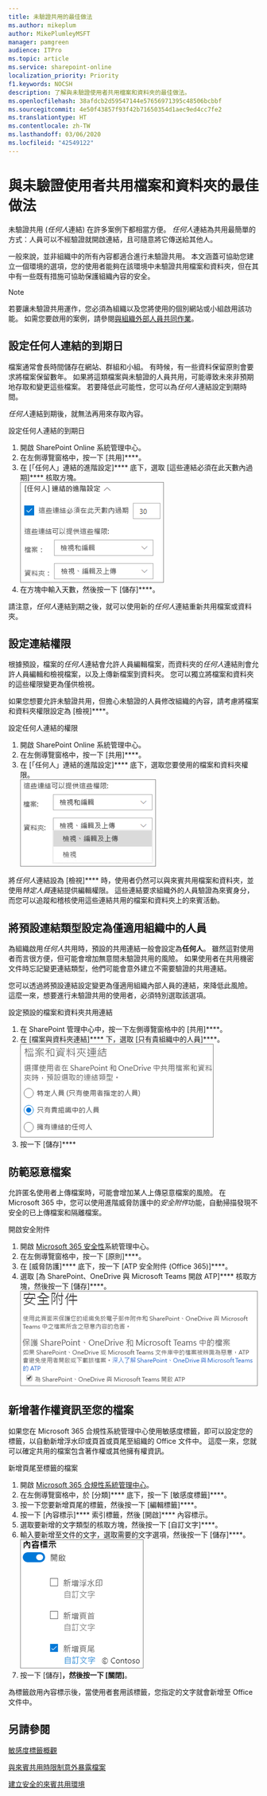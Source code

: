 ```yaml
---
title: 未驗證共用的最佳做法
ms.author: mikeplum
author: MikePlumleyMSFT
manager: pamgreen
audience: ITPro
ms.topic: article
ms.service: sharepoint-online
localization_priority: Priority
f1.keywords: NOCSH
description: 了解與未驗證使用者共用檔案和資料夾的最佳做法。
ms.openlocfilehash: 38afdcb2d59547144e57656971395c48506bcbbf
ms.sourcegitcommit: 4e50f43857f93f42b71650354d1aec9ed4cc7fe2
ms.translationtype: HT
ms.contentlocale: zh-TW
ms.lasthandoff: 03/06/2020
ms.locfileid: "42549122"
---
```

# <a name="best-practices-for-sharing-files-and-folders-with-unauthenticated-users"></a>與未驗證使用者共用檔案和資料夾的最佳做法

未驗證共用 (*任何人*連結) 在許多案例下都相當方便。 *任何人*連結為共用最簡單的方式：人員可以不經驗證就開啟連結，且可隨意將它傳送給其他人。

一般來說，並非組織中的所有內容都適合進行未驗證共用。 本文涵蓋可協助您建立一個環境的選項，您的使用者能夠在該環境中未驗證共用檔案和資料夾，但在其中有一些既有措施可協助保護組織內容的安全。

> [!NOTE]
> 若要讓未驗證共用運作，您必須為組織以及您將使用的個別網站或小組啟用該功能。 如需您要啟用的案例，請參閱[與組織外部人員共同作業](collaborating-with-people-outside-your-organization.md)。

## <a name="set-an-expiration-date-for-anyone-links"></a>設定任何人連結的到期日

檔案通常會長時間儲存在網站、群組和小組。 有時候，有一些資料保留原則會要求將檔案保留數年。 如果將這類檔案與未驗證的人員共用，可能導致未來非預期地存取和變更這些檔案。 若要降低此可能性，您可以為*任何人*連結設定到期時間。

*任何人*連結到期後，就無法再用來存取內容。

設定任何人連結的到期日
1. 開啟 SharePoint Online 系統管理中心。
2. 在左側導覽窗格中，按一下 [共用]****。
3. 在 [「任何人」連結的進階設定]**** 底下，選取 [這些連結必須在此天數內過期]**** 核取方塊。</br>
   ![SharePoint 組織層級任何人連結到期設定的螢幕擷取畫面](media/sharepoint-organization-anyone-link-expiration.png)
4. 在方塊中輸入天數，然後按一下 [儲存]****。

請注意，*任何人*連結到期之後，就可以使用新的*任何人*連結重新共用檔案或資料夾。

## <a name="set-link-permissions"></a>設定連結權限

根據預設，檔案的*任何人*連結會允許人員編輯檔案，而資料夾的*任何人*連結則會允許人員編輯和檢視檔案，以及上傳新檔案到資料夾。 您可以獨立將檔案和資料夾的這些權限變更為僅供檢視。

如果您想要允許未驗證共用，但擔心未驗證的人員修改組織的內容，請考慮將檔案和資料夾權限設定為 [檢視]****。

設定任何人連結的權限
1. 開啟 SharePoint Online 系統管理中心。
2. 在左側導覽窗格中，按一下 [共用]****。
3. 在 [「任何人」連結的進階設定]**** 底下，選取您要使用的檔案和資料夾權限。</br>
   ![SharePoint 組織層級任何人連結權限設定的螢幕擷取畫面](media/sharepoint-organization-anyone-link-permissions.png)

將*任何人*連結設為 [檢視]**** 時，使用者仍然可以與來賓共用檔案和資料夾，並使用*特定人員*連結提供編輯權限。 這些連結要求組織外的人員驗證為來賓身分，而您可以追蹤和稽核使用這些連結共用的檔案和資料夾上的來賓活動。

## <a name="set-default-link-type-to-only-work-for-people-in-your-organization"></a>將預設連結類型設定為僅適用組織中的人員

為組織啟用*任何人*共用時，預設的共用連結一般會設定為**任何人**。 雖然這對使用者而言很方便，但可能會增加無意間未驗證共用的風險。 如果使用者在共用機密文件時忘記變更連結類型，他們可能會意外建立不需要驗證的共用連結。

您可以透過將預設連結設定變更為僅適用組織內部人員的連結，來降低此風險。 這麼一來，想要進行未驗證共用的使用者，必須特別選取該選項。

設定預設的檔案和資料夾共用連結
1. 在 SharePoint 管理中心中，按一下左側導覽窗格中的 [共用]****。
2. 在 [檔案與資料夾連結]**** 下，選取 [只有貴組織中的人員]****。</br>
   ![SharePoint 預設連結類型設定的螢幕擷取畫面](media/sharepoint-default-sharing-link-company-link.png)
3. 按一下 [儲存]****

## <a name="protect-against-malicious-files"></a>防範惡意檔案

允許匿名使用者上傳檔案時，可能會增加某人上傳惡意檔案的風險。 在 Microsoft 365 中，您可以使用進階威脅防護中的*安全附件*功能，自動掃描發現不安全的已上傳檔案和隔離檔案。

開啟安全附件
1. 開啟 [Microsoft 365 安全性](https://security.microsoft.com)系統管理中心。
2. 在左側導覽窗格中，按一下 [原則]****。
3. 在 [威脅防護]**** 底下，按一下 [ATP 安全附件 (Office 365)]****。
4. 選取 [為 SharePoint、OneDrive 與 Microsoft Teams 開啟 ATP]**** 核取方塊，然後按一下 [儲存]****。</br>
   ![安全性與合規性中心安全附件設定的螢幕擷取畫面](media/safe-attachments-setting.png)

## <a name="add-copyright-information-to-your-files"></a>新增著作權資訊至您的檔案

如果您在 Microsoft 365 合規性系統管理中心使用敏感度標籤，即可以設定您的標籤，以自動新增浮水印或頁首或頁尾至組織的 Office 文件中。 這麼一來，您就可以確定共用的檔案包含著作權或其他擁有權資訊。

新增頁尾至標籤的檔案
1. 開啟 [Microsoft 365 合規性系統管理中心](https://compliance.microsoft.com)。
2. 在左側導覽窗格中，於 [分類]**** 底下，按一下 [敏感度標籤]****。
3. 按一下您要新增頁尾的標籤，然後按一下 [編輯標籤]****。
4. 按一下 [內容標示]**** 索引標籤，然後 [開啟]**** 內容標示。
5. 選取要新增的文字類型的核取方塊，然後按一下 [自訂文字]****。
6. 輸入要新增至文件的文字，選取需要的文字選項，然後按一下 [儲存]****。</br>
   ![敏感度標籤內容標示設定的螢幕擷取畫面](media/content-marking-for-anonymous-sharing.png)
7. 按一下 [儲存]****，然後按一下 [關閉]****。

為標籤啟用內容標示後，當使用者套用該標籤，您指定的文字就會新增至 Office 文件中。

## <a name="see-also"></a>另請參閱


[敏感度標籤概觀](https://docs.microsoft.com/Office365/SecurityCompliance/sensitivity-labels)

[與來賓共用時限制意外暴露檔案](sharing-limit-accidental-exposure.md)

[建立安全的來賓共用環境](create-a-secure-guest-sharing-environment.md)